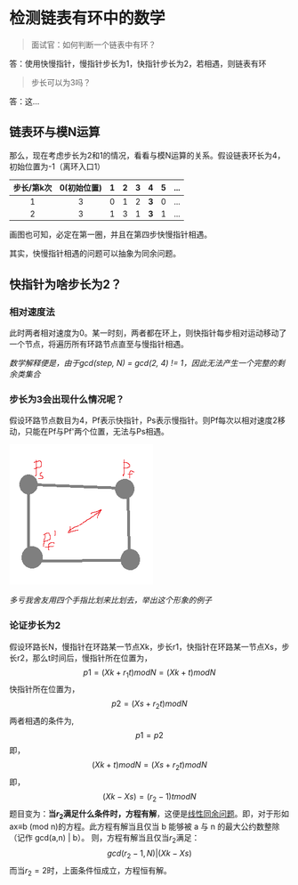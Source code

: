 # 检测链表有环中的数学
> 面试官：如何判断一个链表中有环？

答：使用快慢指针，慢指针步长为1，快指针步长为2，若相遇，则链表有环

> 步长可以为3吗？

答：这...

## 链表环与模N运算
那么，现在考虑步长为2和1的情况，看看与模N运算的关系。假设链表环长为4，初始位置为-1（离环入口1）

步长/第k次|0(初始位置)|1|2|3|4|5|...
:-:|:-:|:-:|:-:|:-:|:-:|:-:|:-:
1|3|0|1|2|**3**|0|...
2|3|1|3|1|**3**|1|...

画图也可知，必定在第一圈，并且在第四步快慢指针相遇。

其实，快慢指针相遇的问题可以抽象为同余问题。

## 快指针为啥步长为2？
### 相对速度法
此时两者相对速度为0。某一时刻，两者都在环上，则快指针每步相对运动移动了一个节点，将遍历所有环路节点直至与慢指针相遇。

*数学解释便是，由于gcd(step, N) = gcd(2, 4) != 1，因此无法产生一个完整的剩余类集合*
### 步长为3会出现什么情况呢？
假设环路节点数目为4，Pf表示快指针，Ps表示慢指针。则Pf每次以相对速度2移动，只能在Pf与Pf'两个位置，无法与Ps相遇。

![1c0ea4b8.png](../storage/programming.algorithm/1c0ea4b8.png)

*多亏我舍友用四个手指比划来比划去，举出这个形象的例子*
### 论证步长为2
假设环路长N，慢指针在环路某一节点Xk，步长r1，快指针在环路某一节点Xs，步长r2，那么t时间后，慢指针所在位置为，
$$p1=(Xk+r_1t)modN=(Xk+t)modN$$
快指针所在位置为，
$$p2=(Xs+r_2t)modN$$
两者相遇的条件为,
$$p1=p2$$
即，
$$(Xk+t)modN=(Xs+r_2t)modN$$
即，
$$(Xk-Xs)=(r_2-1)tmodN$$
题目变为：**当$r_2$满足什么条件时，方程有解**，这便是[线性同余问题](https://baike.baidu.com/item/%E7%BA%BF%E6%80%A7%E5%90%8C%E4%BD%99%E6%96%B9%E7%A8%8B/5544515?fr=aladdin)。即，对于形如ax≡b (mod n)的方程。此方程有解当且仅当 b 能够被 a 与 n 的最大公约数整除（记作 gcd(a,n) | b）。
则，方程有解当且仅当$r_2$满足：
$$gcd(r_2-1, N)|(Xk-Xs)$$
而当$r_2=2$时，上面条件恒成立，方程恒有解。
